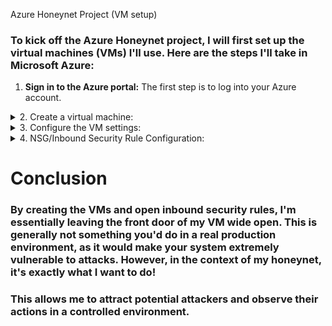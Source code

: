 Azure Honeynet Project (VM setup)


### To kick off the Azure Honeynet project, I will first set up the virtual machines (VMs) I'll use. Here are the steps I'll take in Microsoft Azure:

1. **Sign in to the Azure portal:** The first step is to log into your Azure account.
<details close> 
<summary> 2. Create a virtual machine: </summary>




- Once you're in the Azure portal, navigate to the 'Virtual machines' section. 
  
  ![azure portal](https://github.com/AmiliaSalva/Azure-VM-Prep/assets/132176058/89174131-d43a-444b-b3f9-e4b7972d0041)

  
  
- Click on 'Create', then 'Virtual machine'. This is where I'll set up my new VM!
  
 
  ![VM create](https://github.com/AmiliaSalva/Azure-VM-Prep/assets/132176058/f8cc721b-2439-4390-9552-06a51b996918)
  
  </details>
  
  
  <details close> 
<summary> 3. Configure the VM settings: </summary>
  
  - **Subscription and resource group:** I'll select my Azure subscription and resource group (Which is a way to group and manage resources in Azure!). For the purpose of the project, I already created created a resource group called ```RG-Cyber-Lab2``` 
  
  - **Virtual Machine Name:** For the purpose of this project, I am going to name this VM, ```Lab-HoneyNet```

  - **Region:** For the purpose of this project, I am going to choose the region, ```(US) East US 2```
  
  - **Availability Options:** Being that the only purpose of this machine will be to act as a Honeypot, I do not require any form of availability, so I selected ```No infrastructure redundancy required```

  - **Image:** Select ```Windows 10 Pro, version 21H2 - x64 Gen2```
  
  ![VM create](https://github.com/AmiliaSalva/Azure-VM-Prep/assets/132176058/10525f40-6634-4cef-b519-0487d492c878)
  
  - **Networking**: When creating the virtual network, I will be leaving it to the default settings. For the purpose of this lab, I called mine ```Lab-VNet```.
  
  ![netowkr](https://github.com/AmiliaSalva/Azure-VM-Prep/assets/132176058/8fe63ac8-42a9-4bea-bab0-2575013c185c)


  </details>


<details close> 
<summary> 4. NSG/Inbound Security Rule Configuration: </summary>
 
  - **Navigate to the Network Security Group (NSG):** In the Azure portal, search for 'Network Security Groups' in the search bar at the top. Once there, select the NSG associated with your virtual machine.
  
  - **Create an inbound security rule:** Inside the NSG, you'll find a section for 'Inbound security rules'. This is where I control what kind of traffic is allowed to reach my VM. Click on 'Add' to create a new rule.
  - **Configure the rule:** I'll be prompted to input some details about my new rule.
  
  - **Source:** This defines where the incoming traffic is coming from. I can set this to ```Any``` to allow traffic from any location.
  
  - **Source port ranges:** This specifies the ports on the source (the computer initiating the connection) that are allowed. Again, I can set this to ```*``` or ```Any``` to allow all ports.

  - **Destination:** This defines where the traffic is going to. Since I want the traffic to reach my VM, I will set this to ```Any```.
  
  - **Destination port ranges:** This specifies the ports on my VM that are allowed to receive traffic. I can set this to ```*``` or ```Any``` to open all ports.
  
  - **Priority:** Setting priorities in Network Security Groups (NSGs) is an essential step. The priority determines the order in which rules are applied. Rules with lower priority numbers are processed before rules with higher priority numbers because the lower the number, the higher the priority. For the purpose of this lab, I set the priority to ```300``` to ensure that this honeypot functions as intended!

  - **Action:** I'll set this to ```Allow```, which means that traffic matching this rule will be allowed to reach my VM. 
  
 ![NSG](https://github.com/AmiliaSalva/Azure-VM-Prep/assets/132176058/feb1442a-8ee7-4c78-bb98-018858b85f99)

  
  - **Review & Create:** After I've input and configured all the details I need for this inbound rule, click 'Add' to create the rule.
 
 
 
 
 
 
 
 
 
</details>

# Conclusion

### By creating the VMs and open inbound security rules, I'm essentially leaving the front door of my VM wide open. This is generally not something you'd do in a real production environment, as it would make your system extremely vulnerable to attacks. However, in the context of my honeynet, it's exactly what I want to do!

### This allows me to attract potential attackers and observe their actions in a controlled environment.
 
